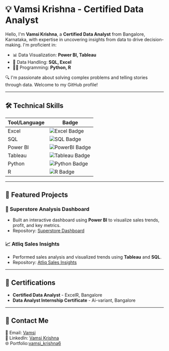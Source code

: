 
# 💡 Vamsi Krishna - Certified Data Analyst

Hello, I'm **Vamsi Krishna**, a **Certified Data Analyst** from Bangalore, Karnataka, with expertise in uncovering insights from data to drive decision-making. I'm proficient in:
- 📊 Data Visualization: **Power BI, Tableau**
- 📑 Data Handling: **SQL, Excel**
- 🧑‍💻 Programming: **Python, R**

🔍 I'm passionate about solving complex problems and telling stories through data. Welcome to my GitHub profile!

---

## 🛠️ Technical Skills
| Tool/Language  | Badge |
|----------------|-------|
| Excel          | ![Excel Badge](https://img.shields.io/badge/Microsoft-Excel-brightgreen) |
| SQL            | ![SQL Badge](https://img.shields.io/badge/-SQL-blue) |
| Power BI       | ![PowerBI Badge](https://img.shields.io/badge/PowerBI-Data%20Visualization-orange) |
| Tableau        | ![Tableau Badge](https://img.shields.io/badge/Tableau-Data%20Visualization-blueviolet) |
| Python         | ![Python Badge](https://img.shields.io/badge/Python-Programming%20Language-yellowgreen) |
| R              | ![R Badge](https://img.shields.io/badge/R-Data%20Analysis-teal) |

---

## 📂 Featured Projects
### 🏬 Superstore Analysis Dashboard
- Built an interactive dashboard using **Power BI** to visualize sales trends, profit, and key metrics.
- Repository: [Superstore Dashboard](https://github.com/your-repo-link)

### 📈 Atliq Sales Insights
- Performed sales analysis and visualized trends using **Tableau** and **SQL**.
- Repository: [Atliq Sales Insights](https://github.com/your-repo-link)

---

## 📜 Certifications
- **Certified Data Analyst** - ExcelR, Bangalore
- **Data Analyst Internship Certificate** - Ai-variant, Bangalore

---

## 💬 Contact Me
📧 Email: [Vamsi](mailto:vamsik9630@gmail.com)  
💼 LinkedIn: [Vamsi Krishna](https://www.linkedin.com/in/vamsi-krishna-204885258)  
🌐 Portfolio:[vamsi_krishna6](https://linktr.ee/vamsi_krishna6)


